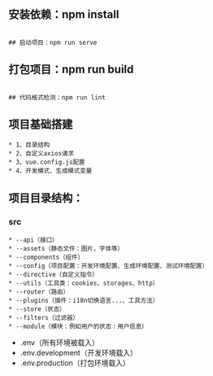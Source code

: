 ## 安装依赖：npm install
```

## 启动项目：npm run serve
```

## 打包项目：npm run build
```

## 代码格式检测：npm run lint
```

## 项目基础搭建
    * 1、目录结构
    * 2、自定义axios请求
    * 3、vue.config.js配置
    * 4、开发模式、生成模式变量

## 项目目录结构：
  ### src
    * --api（接口）
    * --assets（静态文件：图片，字体等）
    * --components（组件）
    * --config（项目配置：开发环境配置、生成环境配置、测试环境配置）
    * --directive（自定义指令）
    * --utils（工具类：cookies、storages、http）
    * --router（路由）
    * --plugins（插件：i18n切换语言...、工具方法）
    * --store（状态）
    * --filters（过滤器）
    * --module（模块：例如用户的状态：用户信息）

* .env（所有环境被载入）
* .env.development（开发环境载入）
* .env.production（打包环境载入）